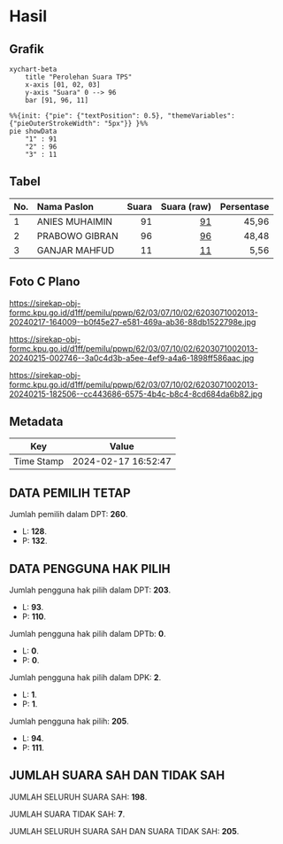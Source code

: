 # Hasil

## Grafik

```mermaid
xychart-beta
    title "Perolehan Suara TPS"
    x-axis [01, 02, 03]
    y-axis "Suara" 0 --> 96
    bar [91, 96, 11]
```

```mermaid
%%{init: {"pie": {"textPosition": 0.5}, "themeVariables": {"pieOuterStrokeWidth": "5px"}} }%%
pie showData
    "1" : 91
    "2" : 96
    "3" : 11
```

## Tabel

| No. | Nama Paslon    | Suara | Suara (raw) | Persentase |
|:--- |:-------------- | -----:| -----------:| ----------:|
| 1   | ANIES MUHAIMIN | 91    | [91][p-1]   | 45,96      |
| 2   | PRABOWO GIBRAN | 96    | [96][p-2]   | 48,48      |
| 3   | GANJAR MAHFUD  | 11    | [11][p-3]   | 5,56       |


[p-1]: https://github.com/gigit-pemilu/pemilu-2024-62-kalimantan-tengah/blob/main/pilpres/hitung-suara/sub/62-kalimantan-tengah/sub/03-kapuas/sub/07-kapuas-murung/sub/1002-palingkau-lama/sub/013-tps/sub/paslon-1.txt
[p-2]: https://github.com/gigit-pemilu/pemilu-2024-62-kalimantan-tengah/blob/main/pilpres/hitung-suara/sub/62-kalimantan-tengah/sub/03-kapuas/sub/07-kapuas-murung/sub/1002-palingkau-lama/sub/013-tps/sub/paslon-2.txt
[p-3]: https://github.com/gigit-pemilu/pemilu-2024-62-kalimantan-tengah/blob/main/pilpres/hitung-suara/sub/62-kalimantan-tengah/sub/03-kapuas/sub/07-kapuas-murung/sub/1002-palingkau-lama/sub/013-tps/sub/paslon-3.txt

## Foto C Plano

https://sirekap-obj-formc.kpu.go.id/d1ff/pemilu/ppwp/62/03/07/10/02/6203071002013-20240217-164009--b0f45e27-e581-469a-ab36-88db1522798e.jpg

https://sirekap-obj-formc.kpu.go.id/d1ff/pemilu/ppwp/62/03/07/10/02/6203071002013-20240215-002746--3a0c4d3b-a5ee-4ef9-a4a6-1898ff586aac.jpg

https://sirekap-obj-formc.kpu.go.id/d1ff/pemilu/ppwp/62/03/07/10/02/6203071002013-20240215-182506--cc443686-6575-4b4c-b8c4-8cd684da6b82.jpg


## Metadata

| Key        | Value               |
| ---------- | ------------------- |
| Time Stamp | 2024-02-17 16:52:47 |


## DATA PEMILIH TETAP

Jumlah pemilih dalam DPT: **260**.
 * L: **128**.
 * P: **132**.

## DATA PENGGUNA HAK PILIH

Jumlah pengguna hak pilih dalam DPT: **203**.
 * L: **93**.
 * P: **110**.

Jumlah pengguna hak pilih dalam DPTb: **0**.
 * L: **0**.
 * P: **0**.

Jumlah pengguna hak pilih dalam DPK: **2**.
 * L: **1**.
 * P: **1**.

Jumlah pengguna hak pilih: **205**.
 * L: **94**.
 * P: **111**.

## JUMLAH SUARA SAH DAN TIDAK SAH

JUMLAH SELURUH SUARA SAH: **198**.

JUMLAH SUARA TIDAK SAH: **7**.

JUMLAH SELURUH SUARA SAH DAN SUARA TIDAK SAH: **205**.



